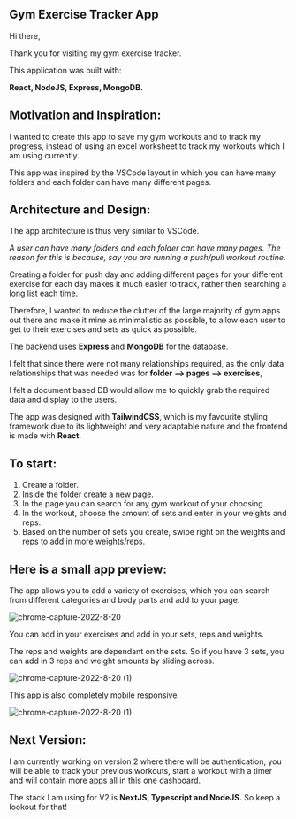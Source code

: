 ## Gym Exercise Tracker App

Hi there,

Thank you for visiting my gym exercise tracker. 

This application was built with:

**React, NodeJS, Express, MongoDB.** 


## Motivation and Inspiration: 

I wanted to create this app to save my gym workouts and to track my progress, instead of using an excel worksheet to track my workouts which I am using currently.

This app was inspired by the VSCode layout in which you can have many folders and each folder can have many different pages.

## Architecture and Design: 

The app architecture is thus very similar to VSCode. 

*A user can have many folders and each folder can have many pages. The reason for this is because, say you are running a push/pull workout routine.*

Creating a folder for push day and adding different pages for your different exercise for each day makes it much easier to track, rather then searching a long list each time. 

Therefore, I wanted to reduce the clutter of the large majority of gym apps out there and make it mine as minimalistic as possible, to allow each user to get to their exercises and sets as quick as possible. 

The backend uses **Express** and **MongoDB** for the database. 

I felt that since there were not many relationships required, as the only data relationships that was needed was for **folder --> pages --> exercises**, 

I felt a document based DB would allow me to quickly grab the required data and display to the users. 

The app was designed with **TailwindCSS**, which is my favourite styling framework due to its lightweight and very adaptable nature and the frontend is made with **React**. 


## To start:

1. Create a folder.
2. Inside the folder create a new page.
3. In the page you can search for any gym workout of your choosing.
4. In the workout, choose the amount of sets and enter in your weights and reps.
5. Based on the number of sets you create, swipe right on the weights and reps to add in more weights/reps.


## Here is a small app preview: 

The app allows you to add a variety of exercises, which you can search from different categories and body parts and add to your page. 

![chrome-capture-2022-8-20](https://user-images.githubusercontent.com/83682463/191259789-1cc3a3f8-47b8-44b1-861b-33a59c4f91f7.gif)


You can add in your exercises and add in your sets, reps and weights. 

The reps and weights are dependant on the sets. So if you have 3 sets, you can add in 3 reps and weight amounts by sliding across. 

![chrome-capture-2022-8-20 (1)](https://user-images.githubusercontent.com/83682463/191261141-98349dea-ddc1-4290-90f5-aa3a2a345fa1.gif)


This app is also completely mobile responsive. 

![chrome-capture-2022-8-20 (1)](https://user-images.githubusercontent.com/83682463/191261141-98349dea-ddc1-4290-90f5-aa3a2a345fa1.gif)


## Next Version:

I am currently working on version 2 where there will be authentication, you will be able to track your previous workouts, start a workout with a timer and will contain more apps all in this one dashboard.

The stack I am using for V2 is **NextJS, Typescript and NodeJS.** So keep a lookout for that!


